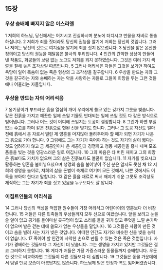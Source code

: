 ## 15장
### 우상 숭배에 빠지지 않은 이스라엘
1 저희의 하느님, 당신께서는 어지시고 진실하시며 분노에 더디시고 만물을 자비로 통솔하십니다.
2 저희가 죄를 짓더라도 당신의 권능을 알기에 저희는 당신의 것입니다. 그러나 저희는 당신의 것으로 여겨짐을 알기에 죄를 짓지 않으렵니다.
3 당신을 앎은 온전한 정의이고 당신의 권능을 깨달음은 불사의 뿌리입니다.
4 인간의 간악한 상상이 만들어 낸 작품도, 화공들의 보람 없는 노고도 저희를 꾀지 못하였습니다. 그것은 여러 가지 색깔을 칠해 놓은 조각상일 따름입니다.
5 그러나 어리석은 자들은 그것을 보기만 하여도 욕망이 일어 목숨이 없는 죽은 형상의 그 조각상을 갈구합니다.
6 우상을 만드는 자와 그것을 갈구하는 자와 숭배하는 자는 악을 사랑하는 자들로 그들이 희망을 두는 그런 것들에나 어울리는 자들입니다.
### 우상을 만드는 자의 어리석음
7 옹기장이가 부드러운 흙을 열심히 개어 우리에게 쓸모 있는 갖가지 그릇을 빚습니다. 같은 진흙을 가지고 깨끗한 일에 쓰일 기물도 반대되는 일에 쓰일 것도 다 같은 방식으로 빚어냅니다. 그러나 어느 것이 어디에 쓰일지는 도공이 결정합니다.
8 그런가 하면 부질없는 수고를 하며 같은 진흙으로 헛된 신을 빚기도 합니다. 그러나 그 도공 자신도 얼마 전에 흙에서 온 자로서 빌린 제 영혼을 머지않아 돌려주어야 할 때가 되면 자기가 나온 그 흙으로 가야 합니다.
9 그럼에도 그는 자기가 죽어야 하는 것도 자기의 삶이 짧다는 것도 염려하지 않고 금 세공인이나 은 세공인과 경쟁하고 청동 세공인을 흉내 내며 모조품들을 빚는 것을 영광스러운 일로 여깁니다.
10 그의 마음은 타 버린 재이고 그의 희망은 흙보다도 가치가 없으며 그의 삶은 진흙보다도 볼품이 없습니다.
11 자기를 빚으시고 활동하는 영혼을 불어넣으셨으며 생명의 숨을 불어넣어 주신 분은 알지도 못한 채
12 저희의 생명을 놀이로, 저희의 삶을 돈벌이 축제로 여기며 모든 것에서, 나쁜 것에서도 이득을 보아야 한다고 말합니다.
13 같은 흙을 재료로 써서 깨지기 쉬운 그릇도 조각상도 제작하는 그는 자기가 죄를 짓고 있음을 누구보다도 잘 압니다.
### 이집트인들의 어리석음
14 그러나 당신의 백성을 억압한 원수들이 가장 어리석고 어린아이의 영혼보다 더 비참합니다.
15 저들은 다른 민족들의 우상들까지 모두 신으로 여겼습니다. 앞을 보려고 눈을 쓸 일이 없고 공기를 들이마실 콧구멍이 없고 소리를 들을 귀가 없고 무엇을 느낄 손가락이 없으며 발은 걷는 데에 쓸모가 없는 우상들을 말입니다.
16 그것들은 사람이 만든 것이고 숨을 빌려 사는 자가 빚은 것입니다. 어떠한 인간도 자기와 비슷한 신을 빚을 능력이 없습니다.
17 죽어야 할 인간이 사악한 손으로 만들 수 있는 것은 죽은 것뿐입니다. 자기가 경배하는 것들보다 그 자신이 더 낫습니다. 그는 생명을 가지고 있지만 그것들은 결코 그러하지 못합니다.
18 게다가 저들은 가장 가증스러운 동물들까지 숭배합니다. 우둔한 것으로 비교하자면 그것들이 다른 것들보다 더 심합니다.
19 그것들은 동물 가운데에서 탐낼 만큼 모습이 아름답지도 않습니다. 하느님께 받은 인정과 복도 잃어버렸습니다.
